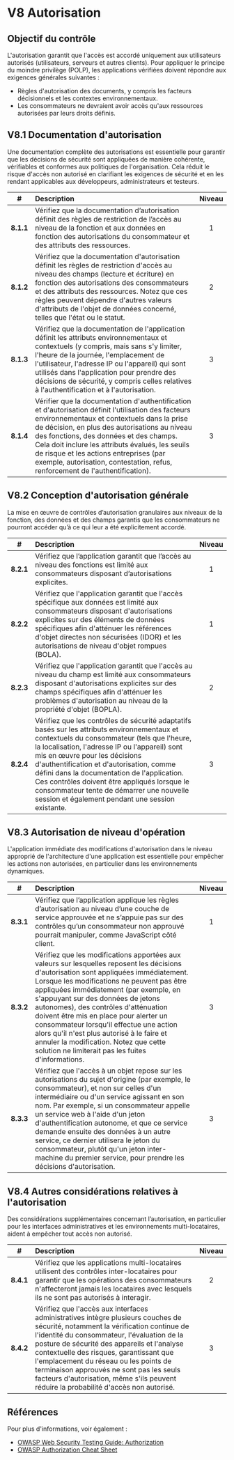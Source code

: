 # V8 Autorisation

## Objectif du contrôle

L'autorisation garantit que l'accès est accordé uniquement aux utilisateurs autorisés (utilisateurs, serveurs et autres clients). Pour appliquer le principe du moindre privilège (POLP), les applications vérifiées doivent répondre aux exigences générales suivantes :

* Règles d'autorisation des documents, y compris les facteurs décisionnels et les contextes environnementaux.
* Les consommateurs ne devraient avoir accès qu'aux ressources autorisées par leurs droits définis.

## V8.1 Documentation d'autorisation

Une documentation complète des autorisations est essentielle pour garantir que les décisions de sécurité sont appliquées de manière cohérente, vérifiables et conformes aux politiques de l'organisation. Cela réduit le risque d'accès non autorisé en clarifiant les exigences de sécurité et en les rendant applicables aux développeurs, administrateurs et testeurs.

| # | Description | Niveau |
| :---: | :--- | :---: |
| **8.1.1** | Vérifiez que la documentation d’autorisation définit des règles de restriction de l’accès au niveau de la fonction et aux données en fonction des autorisations du consommateur et des attributs des ressources. | 1 |
| **8.1.2** | Vérifiez que la documentation d'autorisation définit les règles de restriction d'accès au niveau des champs (lecture et écriture) en fonction des autorisations des consommateurs et des attributs des ressources. Notez que ces règles peuvent dépendre d'autres valeurs d'attributs de l'objet de données concerné, telles que l'état ou le statut. | 2 |
| **8.1.3** | Vérifiez que la documentation de l'application définit les attributs environnementaux et contextuels (y compris, mais sans s'y limiter, l'heure de la journée, l'emplacement de l'utilisateur, l'adresse IP ou l'appareil) qui sont utilisés dans l'application pour prendre des décisions de sécurité, y compris celles relatives à l'authentification et à l'autorisation. | 3 |
| **8.1.4** | Vérifier que la documentation d'authentification et d'autorisation définit l'utilisation des facteurs environnementaux et contextuels dans la prise de décision, en plus des autorisations au niveau des fonctions, des données et des champs. Cela doit inclure les attributs évalués, les seuils de risque et les actions entreprises (par exemple, autorisation, contestation, refus, renforcement de l'authentification). | 3 |

## V8.2 Conception d'autorisation générale

La mise en œuvre de contrôles d’autorisation granulaires aux niveaux de la fonction, des données et des champs garantis que les consommateurs ne pourront accéder qu’à ce qui leur a été explicitement accordé.

| # | Description | Niveau |
| :---: | :--- | :---: |
| **8.2.1** | Vérifiez que l’application garantit que l’accès au niveau des fonctions est limité aux consommateurs disposant d’autorisations explicites. | 1 |
| **8.2.2** | Vérifiez que l'application garantit que l'accès spécifique aux données est limité aux consommateurs disposant d'autorisations explicites sur des éléments de données spécifiques afin d'atténuer les références d'objet directes non sécurisées (IDOR) et les autorisations de niveau d'objet rompues (BOLA). | 1 |
| **8.2.3** | Vérifiez que l'application garantit que l'accès au niveau du champ est limité aux consommateurs disposant d'autorisations explicites sur des champs spécifiques afin d'atténuer les problèmes d'autorisation au niveau de la propriété d'objet (BOPLA). | 2 |
| **8.2.4** | Vérifiez que les contrôles de sécurité adaptatifs basés sur les attributs environnementaux et contextuels du consommateur (tels que l'heure, la localisation, l'adresse IP ou l'appareil) sont mis en œuvre pour les décisions d'authentification et d'autorisation, comme défini dans la documentation de l'application. Ces contrôles doivent être appliqués lorsque le consommateur tente de démarrer une nouvelle session et également pendant une session existante. | 3 |

## V8.3 Autorisation de niveau d'opération

L'application immédiate des modifications d'autorisation dans le niveau approprié de l'architecture d'une application est essentielle pour empêcher les actions non autorisées, en particulier dans les environnements dynamiques.

| # | Description | Niveau |
| :---: | :--- | :---: |
| **8.3.1** | Vérifiez que l’application applique les règles d’autorisation au niveau d’une couche de service approuvée et ne s’appuie pas sur des contrôles qu’un consommateur non approuvé pourrait manipuler, comme JavaScript côté client. | 1 |
| **8.3.2** | Vérifiez que les modifications apportées aux valeurs sur lesquelles reposent les décisions d'autorisation sont appliquées immédiatement. Lorsque les modifications ne peuvent pas être appliquées immédiatement (par exemple, en s'appuyant sur des données de jetons autonomes), des contrôles d'atténuation doivent être mis en place pour alerter un consommateur lorsqu'il effectue une action alors qu'il n'est plus autorisé à le faire et annuler la modification. Notez que cette solution ne limiterait pas les fuites d'informations. | 3 |
| **8.3.3** | Vérifiez que l'accès à un objet repose sur les autorisations du sujet d'origine (par exemple, le consommateur), et non sur celles d'un intermédiaire ou d'un service agissant en son nom. Par exemple, si un consommateur appelle un service web à l'aide d'un jeton d'authentification autonome, et que ce service demande ensuite des données à un autre service, ce dernier utilisera le jeton du consommateur, plutôt qu'un jeton inter-machine du premier service, pour prendre les décisions d'autorisation. | 3 |

## V8.4 Autres considérations relatives à l'autorisation

Des considérations supplémentaires concernant l’autorisation, en particulier pour les interfaces administratives et les environnements multi-locataires, aident à empêcher tout accès non autorisé.

| # | Description | Niveau |
| :---: | :--- | :---: |
| **8.4.1** | Vérifiez que les applications multi-locataires utilisent des contrôles inter-locataires pour garantir que les opérations des consommateurs n'affecteront jamais les locataires avec lesquels ils ne sont pas autorisés à interagir. | 2 |
| **8.4.2** | Vérifiez que l'accès aux interfaces administratives intègre plusieurs couches de sécurité, notamment la vérification continue de l'identité du consommateur, l'évaluation de la posture de sécurité des appareils et l'analyse contextuelle des risques, garantissant que l'emplacement du réseau ou les points de terminaison approuvés ne sont pas les seuls facteurs d'autorisation, même s'ils peuvent réduire la probabilité d'accès non autorisé. | 3 |

## Références

Pour plus d'informations, voir également :

* [OWASP Web Security Testing Guide: Authorization](https://owasp.org/www-project-web-security-testing-guide/stable/4-Web_Application_Security_Testing/05-Authorization_Testing)
* [OWASP Authorization Cheat Sheet](https://cheatsheetseries.owasp.org/cheatsheets/Authorization_Cheat_Sheet.html)
